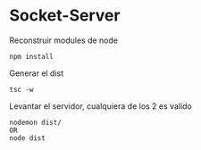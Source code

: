 
# Socket-Server

Reconstruir modules de node
```
npm install
```

Generar el dist
```
tsc -w
```

Levantar el servidor, cualquiera de los 2 es valido
```
nodemon dist/
OR
node dist
```